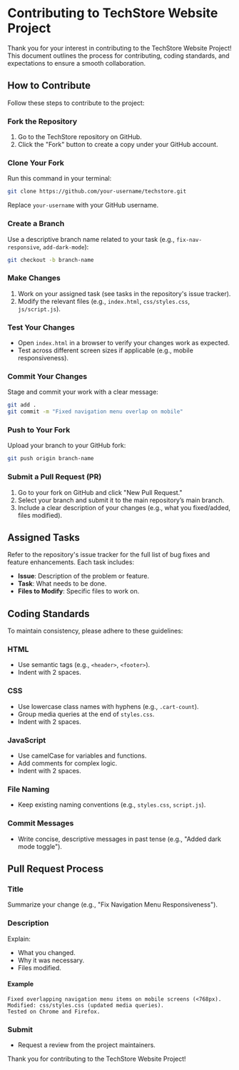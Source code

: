 # Contributing to TechStore Website Project

Thank you for your interest in contributing to the TechStore Website Project! This document outlines the process for contributing, coding standards, and expectations to ensure a smooth collaboration.

## How to Contribute

Follow these steps to contribute to the project:

### Fork the Repository

1. Go to the TechStore repository on GitHub.
2. Click the "Fork" button to create a copy under your GitHub account.

### Clone Your Fork

Run this command in your terminal:

```bash
git clone https://github.com/your-username/techstore.git
```

Replace `your-username` with your GitHub username.

### Create a Branch

Use a descriptive branch name related to your task (e.g., `fix-nav-responsive`, `add-dark-mode`):

```bash
git checkout -b branch-name
```

### Make Changes

1. Work on your assigned task (see tasks in the repository's issue tracker).
2. Modify the relevant files (e.g., `index.html`, `css/styles.css`, `js/script.js`).

### Test Your Changes

- Open `index.html` in a browser to verify your changes work as expected.
- Test across different screen sizes if applicable (e.g., mobile responsiveness).

### Commit Your Changes

Stage and commit your work with a clear message:

```bash
git add .
git commit -m "Fixed navigation menu overlap on mobile"
```

### Push to Your Fork

Upload your branch to your GitHub fork:

```bash
git push origin branch-name
```

### Submit a Pull Request (PR)

1. Go to your fork on GitHub and click "New Pull Request."
2. Select your branch and submit it to the main repository’s main branch.
3. Include a clear description of your changes (e.g., what you fixed/added, files modified).

## Assigned Tasks

Refer to the repository's issue tracker for the full list of bug fixes and feature enhancements. Each task includes:

- **Issue**: Description of the problem or feature.
- **Task**: What needs to be done.
- **Files to Modify**: Specific files to work on.

## Coding Standards

To maintain consistency, please adhere to these guidelines:

### HTML

- Use semantic tags (e.g., `<header>`, `<footer>`).
- Indent with 2 spaces.

### CSS

- Use lowercase class names with hyphens (e.g., `.cart-count`).
- Group media queries at the end of `styles.css`.
- Indent with 2 spaces.

### JavaScript

- Use camelCase for variables and functions.
- Add comments for complex logic.
- Indent with 2 spaces.

### File Naming

- Keep existing naming conventions (e.g., `styles.css`, `script.js`).

### Commit Messages

- Write concise, descriptive messages in past tense (e.g., "Added dark mode toggle").

## Pull Request Process

### Title

Summarize your change (e.g., "Fix Navigation Menu Responsiveness").

### Description

Explain:

- What you changed.
- Why it was necessary.
- Files modified.

#### Example

```
Fixed overlapping navigation menu items on mobile screens (<768px).
Modified: css/styles.css (updated media queries).
Tested on Chrome and Firefox.
```

### Submit

- Request a review from the project maintainers.

Thank you for contributing to the TechStore Website Project!

